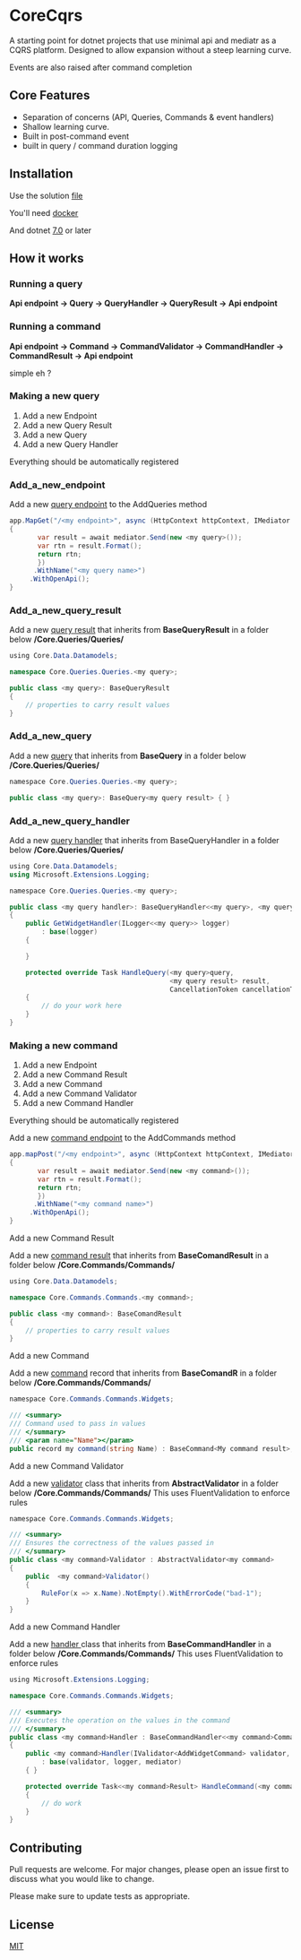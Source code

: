 
# CoreCqrs

A starting point for dotnet projects that use minimal api and mediatr as a CQRS platform. Designed to allow expansion without a steep learning curve.


Events are also raised after command completion 

## Core Features 
* Separation of concerns (API, Queries, Commands & event handlers)
* Shallow learning curve.
* Built in post-command event
* built in query / command duration logging    

## Installation
Use the solution [file](https://github.com/NTiering/CoreCqrs/blob/main/Core/Core.sln) 

You'll need [docker](https://www.docker.com/)

And dotnet [7.0](https://dotnet.microsoft.com/en-us/download/dotnet/7.0) or later

## How it works

### Running a query 

**Api endpoint → Query → QueryHandler → QueryResult →  Api endpoint**

### Running a command

**Api endpoint → Command → CommandValidator → CommandHandler → CommandResult →  Api endpoint**

simple eh ? 

### Making a new query
1. Add a new Endpoint
2. Add a new Query Result
3. Add a new Query
4. Add a new Query Handler

Everything should be automatically registered

### Add_a_new_endpoint

Add a new [query endpoint](https://github.com/NTiering/CoreCqrs/blob/main/Core/Endpoints.cs) to the AddQueries method 
```csharp
app.MapGet("/<my endpoint>", async (HttpContext httpContext, IMediator mediator) =>
{
       var result = await mediator.Send(new <my query>());
       var rtn = result.Format();
       return rtn;
       })
      .WithName("<my query name>")
     .WithOpenApi();
}
```
### Add_a_new_query_result

Add a new [query result](https://github.com/NTiering/CoreCqrs/blob/main/Core.Queries/Queries/Widgets/GetWidgetResult.cs) that inherits from **BaseQueryResult** in a folder below **/Core.Queries/Queries/** 

```csharp
﻿using Core.Data.Datamodels;

namespace Core.Queries.Queries.<my query>;

public class <my query>: BaseQueryResult
{
    // properties to carry result values
}
```

### Add_a_new_query

Add a new [query](https://github.com/NTiering/CoreCqrs/blob/main/Core.Queries/Queries/Widgets/GetWidgetQuery.cs) that inherits from **BaseQuery**  in a folder below **/Core.Queries/Queries/** 

```csharp
﻿namespace Core.Queries.Queries.<my query>;

public class <my query>: BaseQuery<my query result> { }
```

### Add_a_new_query_handler

Add a new [query handler](https://github.com/NTiering/CoreCqrs/blob/main/Core.Queries/Queries/Widgets/GetWidgetHandler.cs) that inherits from BaseQueryHandler in a folder below **/Core.Queries/Queries/** 

```csharp
﻿using Core.Data.Datamodels;
using Microsoft.Extensions.Logging;

﻿namespace Core.Queries.Queries.<my query>;

public class <my query handler>: BaseQueryHandler<<my query>, <my query result>>
{
    public GetWidgetHandler(ILogger<<my query>> logger)
        : base(logger)
    {

    }

    protected override Task HandleQuery(<my query>query, 
                                        <my query result> result, 
                                        CancellationToken cancellationToken)
    {
        // do your work here
    }
}
```

### Making a new command
1. Add a new Endpoint
2. Add a new Command Result
3. Add a new Command
4. Add a new Command Validator
5. Add a new Command Handler

Everything should be automatically registered


Add a new [command endpoint](https://github.com/NTiering/CoreCqrs/blob/main/Core/Endpoints.cs) to the AddCommands method 
```csharp
app.mapPost("/<my endpoint>", async (HttpContext httpContext, IMediator mediator) =>
{
       var result = await mediator.Send(new <my command>());
       var rtn = result.Format();
       return rtn;
       })
      .WithName("<my command name>")
     .WithOpenApi();
}
```
Add a new Command Result

Add a new [command result](https://github.com/NTiering/CoreCqrs/blob/main/Core.Commands/Commands/Widgets/AddWidgetResult.cs) that inherits from **BaseComandResult** in a folder below **/Core.Commands/Commands/** 

```csharp
﻿using Core.Data.Datamodels;

namespace Core.Commands.Commands.<my command>;

public class <my command>: BaseComandResult
{
    // properties to carry result values
}
```

Add a new Command

Add a new [command](https://github.com/NTiering/CoreCqrs/blob/main/Core.Commands/Commands/Widgets/AddWidgetCommand.cs) record that inherits from **BaseComandR** in a folder below **/Core.Commands/Commands/** 

```csharp
﻿namespace Core.Commands.Commands.Widgets;

/// <summary>
/// Command used to pass in values 
/// </summary>
/// <param name="Name"></param>
public record my command(string Name) : BaseCommand<My command result>;
```

Add a new Command Validator 

Add a new [validator](https://github.com/NTiering/CoreCqrs/blob/main/Core.Commands/Commands/Widgets/AddWidgetValidator.cs) class that inherits from **AbstractValidator** in a folder below **/Core.Commands/Commands/**
This uses FluentValidation to enforce rules 

```csharp
﻿namespace Core.Commands.Commands.Widgets;

/// <summary>
/// Ensures the correctness of the values passed in
/// </summary>
public class <my command>Validator : AbstractValidator<my command>
{
    public  <my command>Validator()
    {
        RuleFor(x => x.Name).NotEmpty().WithErrorCode("bad-1");
    }
}
```

Add a new Command Handler 

Add a new [handler ](https://github.com/NTiering/CoreCqrs/blob/main/Core.Commands/Commands/Widgets/AddWidgetHandler.css) class that inherits from **BaseCommandHandler** in a folder below **/Core.Commands/Commands/**
This uses FluentValidation to enforce rules 

```csharp
﻿using Microsoft.Extensions.Logging;

namespace Core.Commands.Commands.Widgets;

/// <summary>
/// Executes the operation on the values in the command
/// </summary>
public class <my command>Handler : BaseCommandHandler<<my command>Command, <my command>Result>
{
    public <my command>Handler(IValidator<AddWidgetCommand> validator, ILogger<AddWidgetHandler> logger, IMediator mediator)
        : base(validator, logger, mediator)
    { }

    protected override Task<<my command>Result> HandleCommand(<my command> request, <my command>Result result, CancellationToken cancellationToken)
    {        
        // do work
    }
}
```


## Contributing

Pull requests are welcome. For major changes, please open an issue first
to discuss what you would like to change.

Please make sure to update tests as appropriate.

## License

[MIT](https://choosealicense.com/licenses/mit/)
